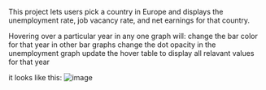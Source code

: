 
This project lets users pick a country in Europe and displays the unemployment rate, job vacancy rate, and net earnings for that country.


Hovering over a particular year in any one graph will:
    change the bar color for that year in other bar graphs
    change the dot opacity in the unemployment graph
    update the hover table to display all relavant values for that year
    

it looks like this: 
![image](https://user-images.githubusercontent.com/19578788/110373373-6c0b0300-801d-11eb-85d0-7cd1bf69bb76.png)


